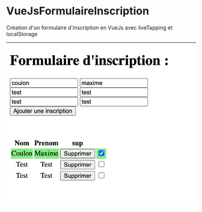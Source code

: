 # VueJsFormulaireInscription

Création d'un formulaire d'inscription en VueJs avec liveTapping et localStorage

<img src="imgExemple/inscription.png">
